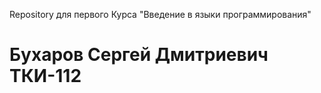 Repository для первого Курса "Введение в языки программирования"
# Бухаров Сергей Дмитриевич ТКИ-112
